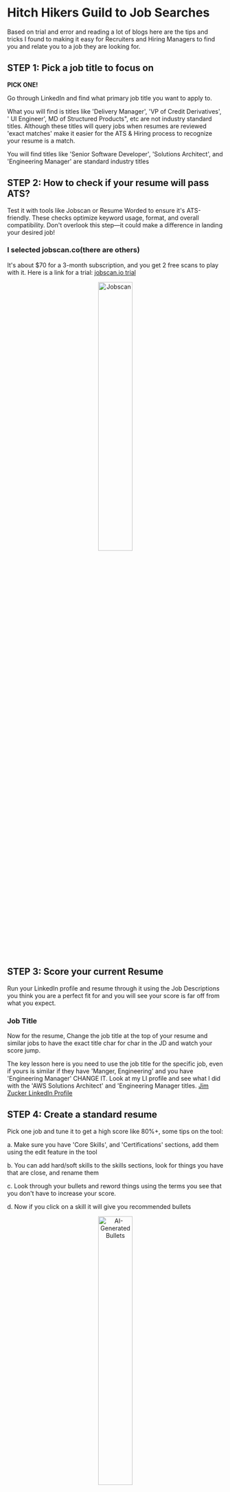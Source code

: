 # Hitch Hikers Guild to Job Searches

Based on trial and error and reading a lot of blogs here are the tips and tricks I found to making it easy for Recruiters and Hiring Managers to find you and relate you to a job they are looking for.  

  
## STEP 1: Pick a job title to focus on

__PICK ONE!__

Go through LinkedIn and find what primary job title you want to apply to.

What you will find is titles like 'Delivery Manager', 'VP of Credit Derivatives', '<my product> UI Engineer', MD of Structured Products", etc are not industry standard titles. Although these titles will query jobs when resumes are reviewed 'exact matches' make it easier for the ATS & Hiring process to recognize your resume is a match.

You will find titles like 'Senior Software Developer', 'Solutions Architect', and 'Engineering Manager' are standard industry titles


## STEP 2: How to check if your resume will pass ATS?
Test it with tools like Jobscan or Resume Worded to ensure it's ATS-friendly. These checks optimize keyword usage, format, and overall compatibility. Don't overlook this step—it could make a difference in landing your desired job!

### I selected jobscan.co(there are others)
It's about $70 for a 3-month subscription, and you get 2 free scans to play with it.
Here is a link for a trial:  [jobscan.io trial](https://www.jobscan.co?ref=4767321&utm_source=referral-program&utm_medium=referral&utm_campaign=10-scan-referral-program)

<div style="text-align: center;">
<img src="images/jobscan.png" alt="Jobscan" style="width:40%;">
</div>  


## STEP 3: Score your current Resume
Run your LinkedIn profile and resume through it using the Job Descriptions you think you are a perfect fit for and you will see your score is far off from what you expect.

### Job Title
Now for the resume, Change the job title at the top of your resume and similar jobs to have the exact title char for char in the JD and watch your score jump.

The key lesson here is you need to use the job title for the specific job, even if yours is similar if they have 'Manger, Engineering' and you have 'Engineering Manager' CHANGE IT. Look at my LI profile and see what I did with the 'AWS Solutions Architect' and 'Engineering Manager titles. [Jim Zucker LinkedIn Profile](https://www.linkedin.com/in/jim-zucker/)


## STEP 4: Create a standard resume
Pick one job and tune it to get a high score like 80%+, some tips on the tool:

a. Make sure you have 'Core Skills', and 'Certifications' sections, add them using the edit feature in the tool

b. You can add hard/soft skills to the skills sections, look for things you have that are close, and rename them

c. Look through your bullets and reword things using the terms you see that you don't have to increase your score.

d. Now if you click on a skill it will give you recommended bullets
<div style="text-align: center;">
<img src="images/AI-generated-bullets.png" alt="AI-Generated Bullets" style="width:40%;">
</div>  

e. Once you are at 75%+ remove your summary and use the tool to auto generate one for you with AI it's pretty cool.
<div style="text-align: center;">
<img src="images/summary-example.png" alt="Generate Summary" style="width:40%;">  
<img src="images/AI-generate-summary.png" alt="Summary Example" style="width:40%;">  
</div>  

### Example resume before and after  
- [My resume 'Before using JobScan'](examples/before-JimZucker.pdf)  
- [My resume 'After tunning with JobScan'](examples/after-JimZucker.pdf)  

## STEP 5: Update your LinkedIn Profile to match the resume

WARNING: Don't publish yet, we will do that when we are all done and share it with your network!

You are going to put all of the bullets in your resume into your LinkedIn profile, don't be shy! and use the '♦' bullet like I have in my profile [Jim Zucker LinkedIn Profile](https://www.linkedin.com/in/jim-zucker/)

a. Update each section, I know it hurts to make the titles standard, you can keep your SVP title but make it SVP <standard Title>

b. Now pile up the skills on each experience, dupicates are OK don't be shy.

c. Make sure you have your certs in the certs section, if you don't have any, get some they are VERY Creditable.  

__Pro-Tips:__ 
- You want to make the process as easy as possible for the recruiters and hiring company.
- Build your brand, if your email is not clear like <first>-<last>@gmail.com create a new one so communications are clear.
- On LinkedIn make sure you have claimed a Public profile & URL and from what I read <first>-<last> is the best format. [Manage your public profile URL](https://www.linkedin.com/help/linkedin/answer/a542685/)

### Here is one that is easy and worthwhile 
- [Apache Kakfa Fundamentals Accreditation](https://training.confluent.io/channeldetail/apache-kafka-fundamentals-and-accreditation) (This also gives you a cert you can put on your resume!)  

### I recommend everyone does this for SnowFlake to understand what the tech is about(no cert sorry)
- [Zero to Snowflake in 90 minutes](https://www.snowflake.com/webinars/virtual-hands-on-labs/zero-to-snowflake-in-90-minutes-2024-08-21/?utm_source=google&utm_medium=paidsearch&utm_campaign=na-us-en-brand-core-phrase&utm_content=go-rsa-evg-vh-next-vhol-americas&utm_term=c-g-snowflake-p-657474892216&gad_source=1&gbraid=0AAAAADCzRJUUWudt4eBUxV9mZKm7CVe5f&gclid=Cj0KCQjwt4a2BhD6ARIsALgH7DoPWTSfXxDp2RWImU_eOEgRyXOD_-yajSo-NHmZOIGWHq3nu6AaPdkaAhaSEALw_wcB)  

### <u>Certifications to enhance your resume</u>
- [Kafka Developer Certification](https://training.confluent.io/examdetail/confluent-dev)  
- [Kafka DevOps Certification](https://training.confluent.io/examdetail/confluent-cloud-certified-operator®)  
- [AWS Cloud Practitioner(everyone should do this)](https://aws.amazon.com/certification/certified-cloud-practitioner/?trk=1d3789b7-cdfb-4b92-a125-75424f21eaaf&sc_channel=ps&ef_id=Cj0KCQjwt4a2BhD6ARIsALgH7DqindpydyQVY1KA9WOfTpU6QuxoFUStovVb2lfLM4leiygvbYnhzssaArw-EALw_wcB:G:s&s_kwcid=AL!4422!3!508672713544!e!!g!!aws%20cloud%20practitioner!11120345480!106933363382&gbraid=0AAAAADjHtp-zKLuZOSOvKx5U3tDcDdr_K&gclid=Cj0KCQjwt4a2BhD6ARIsALgH7DqindpydyQVY1KA9WOfTpU6QuxoFUStovVb2lfLM4leiygvbYnhzssaArw-EALw_wcB)  
- [AWS Certifications](https://aws.amazon.com/certification/)  
- [Microsoft Azure Training and Certifications](https://azure.microsoft.com/en-us/resources/training-and-certifications#self-directed-training)  
- [Google Cloud Certification](https://cloud.google.com/learn/certification)  
- [Snowflake Certification](https://www.snowflake.com/certifications/)  
  
Some other great references to ramp up new techs
- [Confluent Developer - hands-on labs](https://developer.confluent.io/?utm_medium=sem&utm_source=google&utm_campaign=ch.sem_br.nonbrand_tp.prs_tgt.dsa_mt.dsa_rgn.namer_lng.eng_dv.all_con.resources&utm_term=&creative=&device=c&placement=&gad_source=1&gbraid=0AAAAADRv2c0fJu7nuIcPD-cwX9-Z6qCN6&gclid=Cj0KCQjwt4a2BhD6ARIsALgH7DpQmmmNS6f74ddqjZVEONW9gCvW3zku3sAKRlnEQSj98W-Pd2yKtCsaAiFUEALw_wcB)  
- [Snowflake Hands-On Labs(that give you a cert for your LinkedIn Profile)](https://www.snowflake.com/en/resources/learn/snowflake-essentials-training/)  

## STEP 6: Mark yourself 'OPEN FOR WORK'

Note: If you already are set to this turn it off and back on to publish and get the LinkedIn profile out there!

a. Here put all the 'standard' titles you are interested in, I put 'Solutions Architect' and 'Engineering Manager'
<div style="text-align: center;">
<img src="images/OpenToWork-screen1.png" alt="Put your standard title" style="width:40%;">
</div>  

b. You can set open for work and only make it visible to recruiters
<div style="text-align: center;">
<img src="images/OpenToWork-screen2.png" alt="Don't show network" style="width:40%;">
</div>    

c. YOU WANT PUBLISH to your network if you are being PUBLIC!!
<div style="text-align: center;">
<img src="images/open-to-work-posting.png" alt="Don't show network" style="width:40%;">
</div>  
  
## STEP 7: Update your Resume on LinkedIn and all the job boards
Note: you can make it searchable to recruiters only and you won't get that 'open to work' banner on your profile picture.

a. Your LinkedIn profile has a resume, also make sure you have contact info, email, and cell phone, so when you reply to a recruiter you can share it with them automatically when prompted. [Instructions to update resume on LinkedIn](update-LinkedIn-resume.md)

b. Setup profiles on all of these boards nd make your resume searchable:
- [careerbuilder.com](https://www.careerbuilder.com)
- [dice.com](https://www.dice.com)  
- [eFinancialcareers.co.uk](https://www.efinancialcareers.co.uk)  
- [glassdoor.com](https://www.glassdoor.com/Community/index.htm)
- [ihireengineering](https://www.ihireengineering.com/candidate/jobpreferences/updatejobstatus)  
- [jobleads.com](https://www.jobleads.com/home)
- [linkedin.com](https://www.linkedin.com/in/jim-zucker/)
- [talentify.io](https://www.talentify.io)  
- [theladders.com](https://www.theladders.com)
- [wellfounded.com](https://wellfound.com)  
  
  
## STEP 8: Apply to 3-10(ideally 10) jobs per day
Take the time to create a custom resume using jobscan.co. From my experience I had 125-190 rejects submitting without taking the time to do this. The first day I did this for AWS and a recruiter called me the next day.

a. Tune the resume to at least 75% in jobscan.co for each job, change your title to match the JD exactly, remove tiltes unrealed so you don't cause confusion.

b. Don't forget to delete and generate a new summary (I usually update it to add some of the soft/hard skills after AI is done)

<i>TIP: Download the resume as a Word doc, suggest you change margins to 'narrow' and in some places like before core skills there are 2 blank lines remove one, try to keep the resume to 3 pages, if I'm able to do it, all of you should be able to.</i>
<div style="text-align: center;">
<img src="images/narrow-margin.png" alt="Don't show network" style="width:40%;">
</div>  

c. After the resume is tunned, check the cover letter AI generator It is pretty cool

# Some great self-paced training opportunities

## Intro to New Techs almost anyone can do these
- [Zero to Snowflake in 90 minutes](https://www.snowflake.com/webinars/virtual-hands-on-labs/zero-to-snowflake-in-90-minutes-2024-08-21/?utm_source=google&utm_medium=paidsearch&utm_campaign=na-us-en-brand-core-phrase&utm_content=go-rsa-evg-vh-next-vhol-americas&utm_term=c-g-snowflake-p-657474892216&gad_source=1&gbraid=0AAAAADCzRJUUWudt4eBUxV9mZKm7CVe5f&gclid=Cj0KCQjwt4a2BhD6ARIsALgH7DoPWTSfXxDp2RWImU_eOEgRyXOD_-yajSo-NHmZOIGWHq3nu6AaPdkaAhaSEALw_wcB)  

## The are more technical but not time consuming
- [Hands On: Your First Apache Kafka® Application in 10 Minutes or Less](https://developer.confluent.io/courses/apache-kafka/get-started-hands-on/?utm_medium=nurtureemail&utm_campaign=tm.lifecycle_cd.developer-journey-nurture-using-kafka-email-8_prg.dj_rgn.global_&utm_source=marketo&mkt_tok=NTgyLVFIWC0yNjIAAAGVD7ZVA3Za8J5k49YOxM0XML5uSX562gY6hYctn1Q1y8cvI7ZTxDeV215kCNeVnoefezwVkxjFKExJp4dWx2n-OrdvoH_67zbLyFHMnt67b2MJRLE)  
- [Apache Kakfa Fundamentals Accreditation](https://training.confluent.io/channeldetail/apache-kafka-fundamentals-and-accreditation) (This also gives you a cert you can put on your resume!) 

## These are super but technical and take a little time.
- [Learn Apache Kafka® & Flink®](https://developer.confluent.io/courses/#fundamentals)
- [Your Guide to Flink SQL: An In-Depth Exploration](https://www.confluent.io/blog/getting-started-with-apache-flink-sql/)
- [Snowflake HANDS ON ESSENTIALS - Essentials Workshops are highly interactive, totally free, self-paced, online courses for learners who are new to Snowflake or new to data work in general **These give you badges that can generate LinkedIn posts and you can add to your LinkedIn Profile!**](https://www.snowflake.com/en/resources/learn/snowflake-essentials-training/)

# References
- [10 Tips for Taking a Professional LinkedIn Profile Photo](https://www.linkedin.com/business/talent/blog/product-tips/tips-for-taking-professional-linkedin-profile-pictures)
- [10 LinkedIn Background Photo Ideas To Make Your Profile Stand Out](https://www.forbes.com/sites/josephliu/2019/06/17/linkedin-background-photo/)
- [LinkedIn: Customising Your LinkedIn Public Profile URL like a Pro](https://www.linkedin.com/pulse/customising-your-linkedin-public-profile-url-like-pro-darren-keppie/)
- [If your real name is not available as your LinkedIn public URL, what is the next best solution?](https://www.quora.com/If-your-real-name-is-not-available-as-your-LinkedIn-public-URL-what-is-the-next-best-solution)


